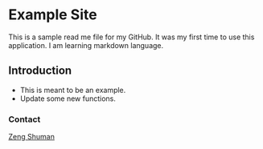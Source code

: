 # Example Site

This is a sample read me file for my GitHub. It was my first time to use this application. I am learning markdown language.

## Introduction
* This is meant to be an example.
* Update some new functions.

### Contact 
[Zeng Shuman](https://www.baidu.com)